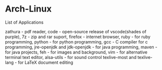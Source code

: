 # Arch-Linux
List of Applications

zathura - pdf reader,
code - open-source release of vscode(shades of purple),
7z - zip and rar suport,
firefox - internet browser,
ruby - for ruby programming,
python - for python programming, 
gcc - C compiler for c programming,
jre-openjdk and jdk-openjdk - for java programming,
maven - for java projects,
feh - for images and background,
vim - for alternative terminal text editor,
alsa-utils - for sound control
texlive-most and texlive-lang - for LaTeX document editing 
